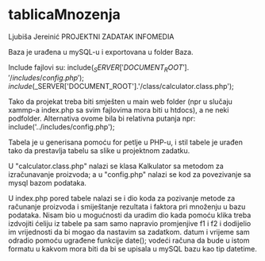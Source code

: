 # tablicaMnozenja

Ljubiša Jereinić PROJEKTNI ZADATAK INFOMEDIA

Baza je urađena u mySQL-u i exportovana u folder Baza.

Include fajlovi su: include($_SERVER['DOCUMENT_ROOT'].'/includes/config.php');
                    include($_SERVER['DOCUMENT_ROOT'].'/class/calculator.class.php');

Tako da projekat treba biti smješten u main web folder (npr u slučaju xammp-a index.php sa svim fajlovima mora biti u htdocs), a ne neki podfolder. Alternativa ovome bila bi relativna putanja npr: include('../includes/config.php');

Tabela je u generisana pomoću for petlje u PHP-u, i stil tabele je urađen tako da prestavlja tabelu sa slike u projektnom zadatku.

U "calculator.class.php" nalazi se klasa Kalkulator sa metodom za izračunavanje proizvoda; a u "config.php" nalazi se kod za povezivanje sa mysql bazom podataka.

U index.php pored tabele nalazi se i dio koda za pozivanje metode za računanje proizvoda i smiještanje rezultata i faktora pri množenju u bazu podataka. Nisam bio u mogućnosti da uradim dio kada pomoću klika treba izdvojiti ćeliju iz tabele pa sam samo napravio promjenjive f1 i f2 i dodijelio im vrijednosti da bi mogao da nastavim sa zadatkom. datum i vrijeme sam odradio pomoću ugrađene funkcije date(); vodeći računa da bude u istom formatu u kakvom mora biti da bi se upisala u mySQL bazu kao tip datetime.



